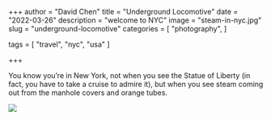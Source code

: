 +++
author = "David Chen"
title = "Underground Locomotive"
date = "2022-03-26"
description = "welcome to NYC"
image = "steam-in-nyc.jpg"
slug = "underground-locomotive"
categories = [
    "photography",
]

tags = [
    "travel",
    "nyc",
    "usa"
]
    
+++

You know you’re in New York, not when you see the Statue of Liberty (in fact, you have to take a cruise to admire it), but when you see steam coming out from the manhole covers and orange tubes.

![](steam-in-nyc.jpg)